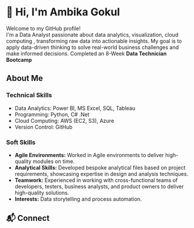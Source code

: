 # 👋 Hi, I'm Ambika Gokul

Welcome to my GitHub profile!  
I'm a Data Analyst passionate about data analytics, visualization, cloud computing , transforming raw data into actionable insights.
My goal is to apply data-driven thinking to solve real-world business challenges and make informed decisions.
Completed an 8-Week **Data Technician Bootcamp**

##  About Me
### Technical Skills
- Data Analytics: Power BI, MS Excel, SQL, Tableau
- Programming: Python, C# .Net
- Cloud Computing:  AWS (EC2, S3), Azure
- Version Control:  GitHub

### Soft Skills

- **Agile Environments:** Worked in Agile environments to deliver high-quality modules on time.  
- **Analytical Skills:** Developed bespoke analytical files based on project requirements, showcasing expertise in design and analysis techniques.  
- **Teamwork:** Experienced in working with cross-functional teams of developers, testers, business analysts, and product owners to deliver high-quality solutions.  
- **Interests:** Data storytelling and process automation.

## 📬 Connect
